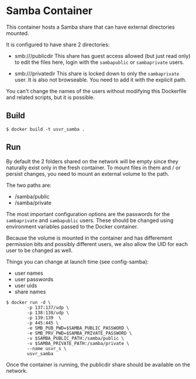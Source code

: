 # Samba Container

This container hosts a Samba share that can have external directories mounted.

It is configured to have share 2 directories:

- smb://<ip>/publicdir
    This share has guest access allowed (but just read only) to edit the files
    here, login with the `sambapublic` or `sambaprivate` users.

- smb://<ip>/privatedir
    This share is locked down to only the `sambaprivate` user. It is also not
    browseable. You need to add it with the explicit path.

You can't change the names of the users without modifying this Dockerfile and
related scripts, but it is possible.

## Build

```
$ docker build -t usvr_samba .
```

## Run

By default the 2 folders shared on the network will be empty since they
naturally exist only in the fresh container. To mount files in them and / or
persist changes, you need to mount an external volume to the path.

The two paths are:

- /samba/public
- /samba/private

The most important configuration options are the passwords for the
`sambaprivate` and `sambapublic` users. These should be changed using
environment variables passed to the Docker container.

Because the volume is mounted in the container and has differement permission
bits and possibly different users, we also allow the UID for each user to be
changed as well.

Things you can change at launch time (see config-samba):

- user names
- user passwords
- user uids
- share names

```
$ docker run -d \
        -p 137:137/udp \
        -p 138:138/udp \
        -p 139:139  \
        -p 445:445 \
        -e SMB_PUB_PWD=$SAMBA_PUBLIC_PASSWORD \
        -e SMB_PRV_PWD=$SAMBA_PRIVATE_PASSWORD \
        -v $SAMBA_PUBLIC_PATH:/samba/public \
        -v $SAMBA_PRIVATE_PATH:/samba/private \
        --name usvr_s \
        usvr_samba
```

Once the container is running, the publicdir share should be available on the
network.
